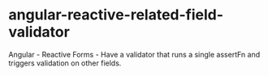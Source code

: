 # angular-reactive-related-field-validator
Angular - Reactive Forms - Have a validator that runs a single assertFn and triggers validation on other fields.
